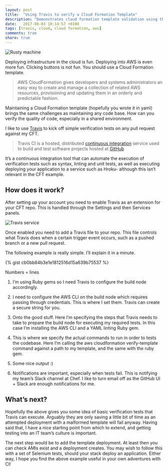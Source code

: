 ```yaml
---
layout: post
title:  "Using Travis to verify a Cloud Formation Template"
description: "Demonstrates cloud formation template validation using the Travis CI service in GitHub."
date:   2017-08-03 10:14:57 +0100
tags: [travis, cloud, cloud formation, aws]
comments: true
share: true
---
```

![Rusty machine](https://images.grdnr.io/2017/1_aB1oh7g5LayPo2xaoWnikA.jpg)

Deploying infrastructure in the cloud is fun. Deploying into AWS is even more fun. Clicking buttons is not fun. You should use a Cloud Formation template.


> AWS CloudFormation gives developers and systems administrators an easy way to create and manage a collection of related AWS resources, provisioning and updating them in an orderly and predictable fashion.


Maintaining a Cloud Formation template (hopefully you wrote it in yaml) brings the same challenges as maintaining any code base. How can you verify the quality of code, especially in a shared environment.

I like to use [Travis](https://travis-ci.org) to kick off simple verification tests on any pull request against my CFT.

> Travis CI is a hosted, distributed [continuous integration](https://en.wikipedia.org/wiki/Continuous_integration) service used to build and test software projects hosted at [GitHub](https://en.wikipedia.org/wiki/GitHub)

It’s a continuous integration tool that can automate the execution of verification tests such as syntax, linting and unit tests, as well as executing deploying your application to a service such as Hroku- although this isn’t relevant in the CFT example.

## How does it work?
After setting up your account you need to enable Travis as an extension for your CFT repo. This is handled through the Settings and then Services panels.

![Travis service](https://images.grdnr.io/2017/travis-hooks.png)

Once enabled you need to add a Travis file to your repo. This file controls what Travis does when a certain trigger event occurs, such as a pushed branch or a new pull request.

The following example is really simple. I’ll explain it in a minute.

{% gist cb0bb84b3e1e1812516d15a639b75537 %}

Numbers = lines

1. I’m using Ruby gems so I need Travis to configure the build node accordingly.

6.  I need to configure the AWS CLI on the build node which requires passing through credentials. This is where I set them. Travis can create a secure string for you.

12. Onto the good stuff. Here I’m specifying the steps that Travis needs to take to prepare the build node for executing my required tests. In this case I’m installing the AWS CLI and a YAML linting Ruby gem.

20. This is where we specify the actual commands to run in order to tests the codebase. Here I’m calling the aws cloudformation verify-template command against a path to my template, and the same with the ruby gem.

24. Some nice output :)

29. Notifications are important, especially when tests fail. This is notifying my team’s Slack channel at Chef. I like to turn email off as the GitHub UI + Slack are enough notifications for me.

## What’s next?

Hopefully the above gives you some idea of basic verification tests that Travis can execute. Arguably they are only saving a little bit of time as an attempted deployment with a malformed template will fail anyway. Having said that, I have a nice starting point from which to extend, and getting testing into an IT team’s culture is important.

The next step would be to add the template deployment. At least then you can check AMIs exist and a deployment creates. You may wish to follow this with a set of Selenium tests, should your stack deploy an application. Either way, I hope you find the above example useful in your own adventures with CI!
